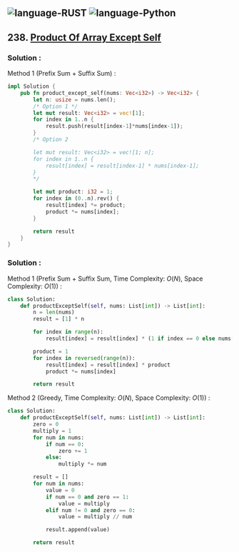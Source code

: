 ![language-RUST](https://img.shields.io/badge/RUST-8d4004?style=for-the-badge&logo=RUST)
![language-Python](https://img.shields.io/badge/Python-ffd43b?style=for-the-badge&logo=PYTHON)
---

## 238. [Product Of Array Except Self](https://leetcode.com/problems/product-of-array-except-self)

### Solution :

Method 1 (Prefix Sum + Suffix Sum) :
```rust
impl Solution {
    pub fn product_except_self(nums: Vec<i32>) -> Vec<i32> {
        let n: usize = nums.len();
        /* Option 1 */
        let mut result: Vec<i32> = vec![1];
        for index in 1..n {
            result.push(result[index-1]*nums[index-1]);
        }
        /* Option 2

        let mut result: Vec<i32> = vec![1; n];
        for index in 1..n {
            result[index] = result[index-1] * nums[index-1];
        }
        */

        let mut product: i32 = 1;
        for index in (0..n).rev() {
            result[index] *= product;
            product *= nums[index];
        }

        return result
    }
}
```

### Solution :

Method 1 (Prefix Sum + Suffix Sum, Time Complexity: $O(N)$, Space Complexity: $O(1)$) :
```python
class Solution:
    def productExceptSelf(self, nums: List[int]) -> List[int]:
        n = len(nums)
        result = [1] * n

        for index in range(n):
            result[index] = result[index] * (1 if index == 0 else nums[index-1]*result[index-1])

        product = 1
        for index in reversed(range(n)):
            result[index] = result[index] * product
            product *= nums[index]

        return result
```

Method 2 (Greedy, Time Complexity: $O(N)$, Space Complexity: $O(1)$) :
```python
class Solution:
    def productExceptSelf(self, nums: List[int]) -> List[int]:
        zero = 0
        multiply = 1
        for num in nums:
            if num == 0:
                zero += 1
            else:
                multiply *= num

        result = []
        for num in nums:
            value = 0
            if num == 0 and zero == 1:
                value = multiply
            elif num != 0 and zero == 0:
                value = multiply // num

            result.append(value)

        return result
```
